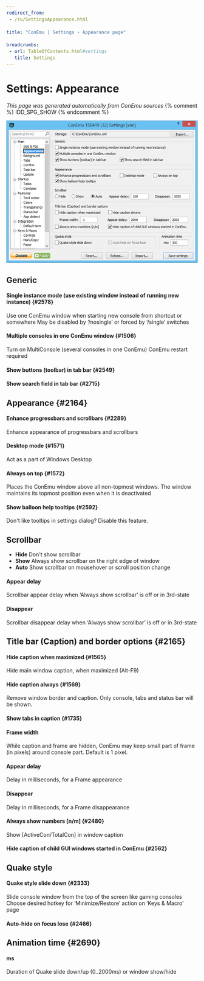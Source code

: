 ```yaml
---
redirect_from:
 - /ru/SettingsAppearance.html

title: "ConEmu | Settings › Appearance page"

breadcrumbs:
 - url: TableOfContents.html#settings
   title: Settings
---
```


# Settings: Appearance

*This page was generated automatically from ConEmu sources*
{% comment %} IDD_SPG_SHOW {% endcomment %}

![ConEmu Settings: Appearance](/img/Settings-Appearance.png)



## Generic

#### Single instance mode (use existing window instead of running new instance)  {#2578}
Use one ConEmu window when starting new console from shortcut or somewhere May be disabled by ‘/nosingle’ or forced by ‘/single’ switches

#### Multiple consoles in one ConEmu window  {#1506}
Turn on MultiConsole (several consoles in one ConEmu) ConEmu restart required

#### Show buttons (toolbar) in tab bar  {#2549}


#### Show search field in tab bar  {#2715}




## Appearance  {#2164}

#### Enhance progressbars and scrollbars  {#2289}
Enhance appearance of progressbars and scrollbars

#### Desktop mode  {#1571}
Act as a part of Windows Desktop

#### Always on top  {#1572}
Places the ConEmu window above all non-topmost windows. The window maintains its topmost position even when it is deactivated

#### Show balloon help tooltips  {#2592}
Don't like tooltips in settings dialog? Disable this feature.



## Scrollbar




* **Hide** Don't show scrollbar
* **Show** Always show scrollbar on the right edge of window
* **Auto** Show scrollbar on mousehover or scroll position change




#### Appear delay
Scrollbar appear delay when ‘Always show scrollbar’ is off or in 3rd-state

#### Disappear
Scrollbar disappear delay when ‘Always show scrollbar’ is off or in 3rd-state



## Title bar (Caption) and border options  {#2165}

#### Hide caption when maximized  {#1565}
Hide main window caption, when maximized (Alt-F9)

#### Hide caption always  {#1569}
Remove window border and caption. Only console, tabs and status bar will be shown.

#### Show tabs in caption  {#1735}


#### Frame width
While caption and frame are hidden, ConEmu may keep small part of frame (in pixels) around console part. Default is 1 pixel.

#### Appear delay
Delay in milliseconds, for a Frame appearance

#### Disappear
Delay in milliseconds, for a Frame disappearance

#### Always show numbers [n/m]  {#2480}
Show [ActiveCon/TotalCon] in window caption

#### Hide caption of child GUI windows started in ConEmu  {#2562}




## Quake style

#### Quake style slide down  {#2333}
Slide console window from the top of the screen like gaming consoles Choose desired hotkey for ‘Minimize/Restore’ action on ‘Keys & Macro’ page

#### Auto-hide on focus lose  {#2466}




## Animation time  {#2690}



#### ms
Duration of Quake slide down/up (0..2000ms) or window show/hide



